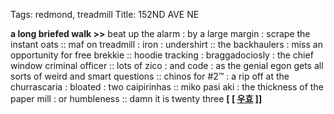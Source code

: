 Tags: redmond, treadmill
Title: 152ND AVE NE
  
**a long briefed walk >>** beat up the alarm : by a large margin : scrape the instant oats :: maf on treadmill : iron : undershirt :: the backhaulers : miss an opportunity for free brekkie :: hoodie tracking : braggadociosly : the chief window criminal officer :: lots of zico : and code : as the genial egon gets all sorts of weird and smart questions :: chinos for #2™ : a rip off at the churrascaria : bloated : two caipirinhas :: miko pasi aki : the thickness of the paper mill : or humbleness :: damn it is twenty three
**[ [ [우효](https://oohyomusic.bandcamp.com) ]]**
